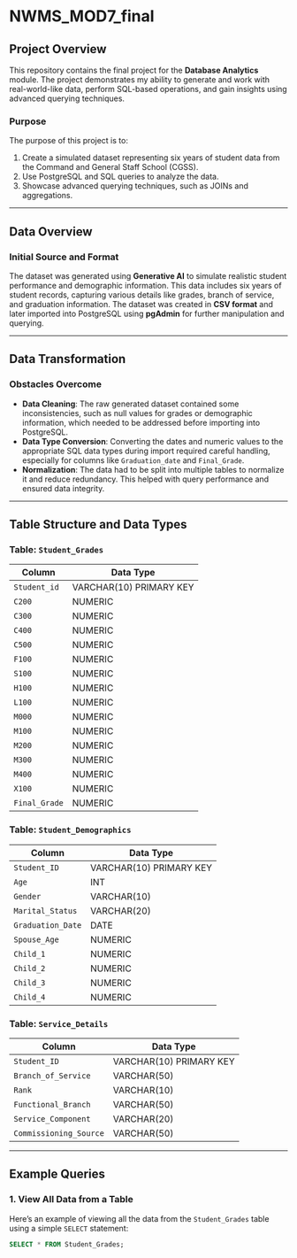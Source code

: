 # NWMS_MOD7_final

## Project Overview
This repository contains the final project for the **Database Analytics** module. The project demonstrates my ability to generate and work with real-world-like data, perform SQL-based operations, and gain insights using advanced querying techniques. 

### Purpose
The purpose of this project is to:
1. Create a simulated dataset representing six years of student data from the Command and General Staff School (CGSS).
2. Use PostgreSQL and SQL queries to analyze the data.
3. Showcase advanced querying techniques, such as JOINs and aggregations.

---

## Data Overview

### Initial Source and Format
The dataset was generated using **Generative AI** to simulate realistic student performance and demographic information. This data includes six years of student records, capturing various details like grades, branch of service, and graduation information. The dataset was created in **CSV format** and later imported into PostgreSQL using **pgAdmin** for further manipulation and querying.

---

## Data Transformation

### Obstacles Overcome
- **Data Cleaning**: The raw generated dataset contained some inconsistencies, such as null values for grades or demographic information, which needed to be addressed before importing into PostgreSQL.
- **Data Type Conversion**: Converting the dates and numeric values to the appropriate SQL data types during import required careful handling, especially for columns like `Graduation_date` and `Final_Grade`.
- **Normalization**: The data had to be split into multiple tables to normalize it and reduce redundancy. This helped with query performance and ensured data integrity.

---

## Table Structure and Data Types

### Table: `Student_Grades`
| Column         | Data Type |
|----------------|-----------|
| `Student_id`    | VARCHAR(10) PRIMARY KEY |
| `C200`          | NUMERIC   |
| `C300`          | NUMERIC   |
| `C400`          | NUMERIC   |
| `C500`          | NUMERIC   |
| `F100`          | NUMERIC   |
| `S100`          | NUMERIC   |
| `H100`          | NUMERIC   |
| `L100`          | NUMERIC   |
| `M000`          | NUMERIC   |
| `M100`          | NUMERIC   |
| `M200`          | NUMERIC   |
| `M300`          | NUMERIC   |
| `M400`          | NUMERIC   |
| `X100`          | NUMERIC   |
| `Final_Grade`   | NUMERIC   |

### Table: `Student_Demographics`
| Column           | Data Type |
|------------------|-----------|
| `Student_ID`      | VARCHAR(10) PRIMARY KEY |
| `Age`             | INT       |
| `Gender`          | VARCHAR(10) |
| `Marital_Status`  | VARCHAR(20) |
| `Graduation_Date` | DATE      |
| `Spouse_Age`      | NUMERIC   |
| `Child_1`         | NUMERIC   |
| `Child_2`         | NUMERIC   |
| `Child_3`         | NUMERIC   |
| `Child_4`         | NUMERIC   |

### Table: `Service_Details`
| Column              | Data Type |
|---------------------|-----------|
| `Student_ID`         | VARCHAR(10) PRIMARY KEY |
| `Branch_of_Service`  | VARCHAR(50) |
| `Rank`               | VARCHAR(10) |
| `Functional_Branch`  | VARCHAR(50) |
| `Service_Component`  | VARCHAR(20) |
| `Commissioning_Source` | VARCHAR(50) |

---

## Example Queries

### 1. **View All Data from a Table**

Here’s an example of viewing all the data from the `Student_Grades` table using a simple `SELECT` statement:

```sql
SELECT * FROM Student_Grades;

